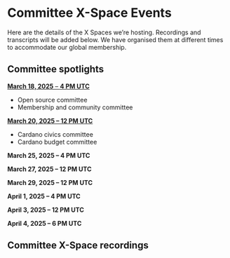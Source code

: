 # Committee X-Space Events

Here are the details of the X Spaces we’re hosting. Recordings and transcripts will be added below. We have organised them at different times to accommodate our global membership.



## Committee spotlights

[**March 18, 2025** – **4 PM UTC**](https://x.com/i/spaces/1yoKMonkByzJQ/peek)&#x20;

* Open source committee
* Membership and community committee

[**March 20, 2025 – 12 PM UTC**](https://x.com/i/spaces/1BRJjmOryDvGw/peek)&#x20;

* Cardano civics committee
* Cardano budget committee

**March 25, 2025 – 4 PM UTC**

**March 27, 2025 – 12 PM UTC**

**March 29, 2025 – 12 PM UTC**

**April 1, 2025 – 4 PM UTC**

**April 3, 2025 – 12 PM UTC**

**April 4, 2025 – 6 PM UTC**



## Committee X-Space recordings

